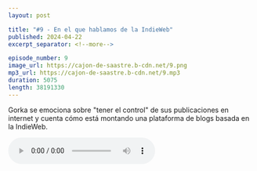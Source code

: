 ```yaml
---
layout: post

title: "#9 - En el que hablamos de la IndieWeb"
published: 2024-04-22
excerpt_separator: <!--more-->

episode_number: 9
image_url: https://cajon-de-saastre.b-cdn.net/9.png
mp3_url: https://cajon-de-saastre.b-cdn.net/9.mp3
duration: 5075
length: 38191330
---
```

Gorka se emociona sobre "tener el control" de sus publicaciones en internet y cuenta cómo está montando una plataforma de blogs basada en la IndieWeb.<!--more-->

<audio controls src="https://cajon-de-saastre.b-cdn.net/9.mp3"></audio>


